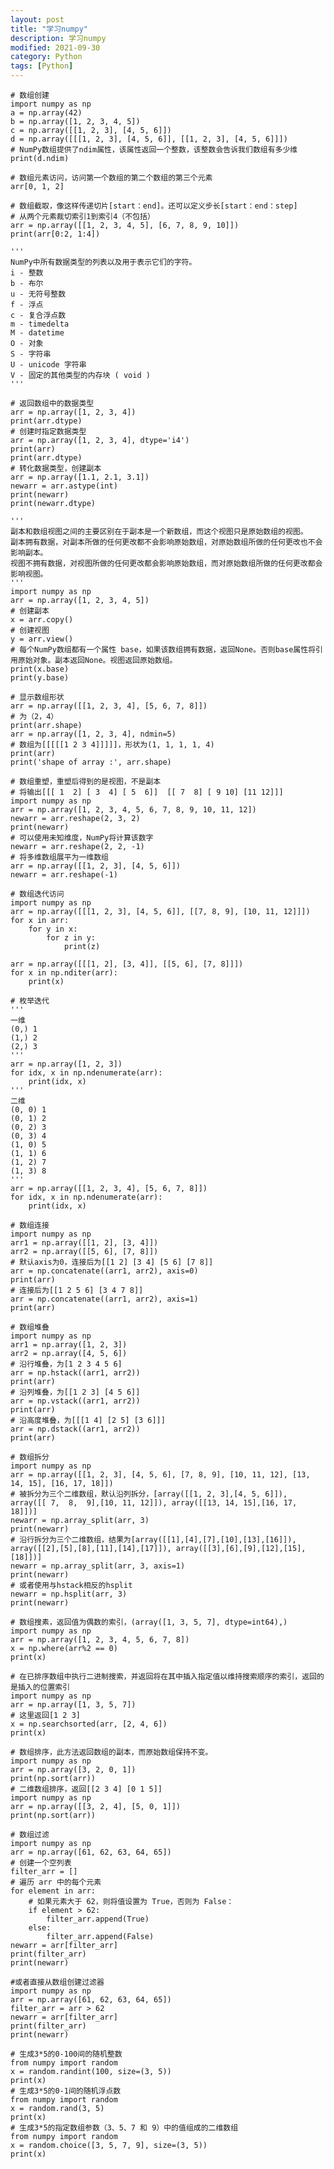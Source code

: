 ```yaml
---
layout: post
title: "学习numpy"
description: 学习numpy
modified: 2021-09-30
category: Python
tags: [Python]
---
```


    # 数组创建
    import numpy as np
    a = np.array(42)
    b = np.array([1, 2, 3, 4, 5])
    c = np.array([[1, 2, 3], [4, 5, 6]])
    d = np.array([[[1, 2, 3], [4, 5, 6]], [[1, 2, 3], [4, 5, 6]]])
    # NumPy数组提供了ndim属性，该属性返回一个整数，该整数会告诉我们数组有多少维
    print(d.ndim)

    # 数组元素访问，访问第一个数组的第二个数组的第三个元素
    arr[0, 1, 2]

    # 数组截取，像这样传递切片[start：end]。还可以定义步长[start：end：step]
    # 从两个元素裁切索引1到索引4（不包括）
    arr = np.array([[1, 2, 3, 4, 5], [6, 7, 8, 9, 10]])
    print(arr[0:2, 1:4])

    '''
    NumPy中所有数据类型的列表以及用于表示它们的字符。
    i - 整数
    b - 布尔
    u - 无符号整数
    f - 浮点
    c - 复合浮点数
    m - timedelta
    M - datetime
    O - 对象
    S - 字符串
    U - unicode 字符串
    V - 固定的其他类型的内存块 ( void )
    '''

    # 返回数组中的数据类型
    arr = np.array([1, 2, 3, 4])
    print(arr.dtype)
    # 创建时指定数据类型
    arr = np.array([1, 2, 3, 4], dtype='i4')
    print(arr)
    print(arr.dtype)
    # 转化数据类型，创建副本
    arr = np.array([1.1, 2.1, 3.1])
    newarr = arr.astype(int)
    print(newarr)
    print(newarr.dtype)

    '''
    副本和数组视图之间的主要区别在于副本是一个新数组，而这个视图只是原始数组的视图。
    副本拥有数据，对副本所做的任何更改都不会影响原始数组，对原始数组所做的任何更改也不会影响副本。 
    视图不拥有数据，对视图所做的任何更改都会影响原始数组，而对原始数组所做的任何更改都会影响视图。
    '''
    import numpy as np
    arr = np.array([1, 2, 3, 4, 5])
    # 创建副本
    x = arr.copy()
    # 创建视图
    y = arr.view()
    # 每个NumPy数组都有一个属性 base，如果该数组拥有数据，返回None。否则base属性将引用原始对象。副本返回None。视图返回原始数组。
    print(x.base)
    print(y.base)

    # 显示数组形状
    arr = np.array([[1, 2, 3, 4], [5, 6, 7, 8]])
    # 为（2，4）
    print(arr.shape)
    arr = np.array([1, 2, 3, 4], ndmin=5)
    # 数组为[[[[[1 2 3 4]]]]]，形状为(1, 1, 1, 1, 4)
    print(arr)
    print('shape of array :', arr.shape)

    # 数组重塑，重塑后得到的是视图，不是副本
    # 将输出[[[ 1  2] [ 3  4] [ 5  6]]  [[ 7  8] [ 9 10] [11 12]]]
    import numpy as np
    arr = np.array([1, 2, 3, 4, 5, 6, 7, 8, 9, 10, 11, 12])
    newarr = arr.reshape(2, 3, 2)
    print(newarr)
    # 可以使用未知维度，NumPy将计算该数字
    newarr = arr.reshape(2, 2, -1)
    # 将多维数组展平为一维数组
    arr = np.array([[1, 2, 3], [4, 5, 6]])
    newarr = arr.reshape(-1)

    # 数组迭代访问
    import numpy as np
    arr = np.array([[[1, 2, 3], [4, 5, 6]], [[7, 8, 9], [10, 11, 12]]])
    for x in arr:
        for y in x:
            for z in y:
                print(z)

    arr = np.array([[[1, 2], [3, 4]], [[5, 6], [7, 8]]])
    for x in np.nditer(arr):
        print(x)
    
    # 枚举迭代
    '''
    一维
    (0,) 1
    (1,) 2
    (2,) 3
    '''
    arr = np.array([1, 2, 3])
    for idx, x in np.ndenumerate(arr):
        print(idx, x)
    '''
    二维
    (0, 0) 1
    (0, 1) 2
    (0, 2) 3
    (0, 3) 4
    (1, 0) 5
    (1, 1) 6
    (1, 2) 7
    (1, 3) 8
    '''
    arr = np.array([[1, 2, 3, 4], [5, 6, 7, 8]])
    for idx, x in np.ndenumerate(arr):
        print(idx, x)

    # 数组连接
    import numpy as np
    arr1 = np.array([[1, 2], [3, 4]])
    arr2 = np.array([[5, 6], [7, 8]])
    # 默认axis为0，连接后为[[1 2] [3 4] [5 6] [7 8]]
    arr = np.concatenate((arr1, arr2), axis=0)
    print(arr)
    # 连接后为[[1 2 5 6] [3 4 7 8]]
    arr = np.concatenate((arr1, arr2), axis=1)
    print(arr)

    # 数组堆叠
    import numpy as np
    arr1 = np.array([1, 2, 3])
    arr2 = np.array([4, 5, 6])
    # 沿行堆叠，为[1 2 3 4 5 6]
    arr = np.hstack((arr1, arr2))
    print(arr)
    # 沿列堆叠，为[[1 2 3] [4 5 6]]
    arr = np.vstack((arr1, arr2))
    print(arr)
    # 沿高度堆叠，为[[[1 4] [2 5] [3 6]]]
    arr = np.dstack((arr1, arr2))
    print(arr)

    # 数组拆分
    import numpy as np
    arr = np.array([[1, 2, 3], [4, 5, 6], [7, 8, 9], [10, 11, 12], [13, 14, 15], [16, 17, 18]])
    # 被拆分为三个二维数组，默认沿列拆分，[array([[1, 2, 3],[4, 5, 6]]), array([[ 7,  8,  9],[10, 11, 12]]), array([[13, 14, 15],[16, 17, 18]])]
    newarr = np.array_split(arr, 3)
    print(newarr)
    # 沿行拆分为三个二维数组，结果为[array([[1],[4],[7],[10],[13],[16]]), array([[2],[5],[8],[11],[14],[17]]), array([[3],[6],[9],[12],[15],[18]])]
    newarr = np.array_split(arr, 3, axis=1)
    print(newarr)
    # 或者使用与hstack相反的hsplit
    newarr = np.hsplit(arr, 3)
    print(newarr)

    # 数组搜素，返回值为偶数的索引，(array([1, 3, 5, 7], dtype=int64),)
    import numpy as np
    arr = np.array([1, 2, 3, 4, 5, 6, 7, 8])
    x = np.where(arr%2 == 0)
    print(x)
    
    # 在已排序数组中执行二进制搜索，并返回将在其中插入指定值以维持搜索顺序的索引，返回的是插入的位置索引
    import numpy as np
    arr = np.array([1, 3, 5, 7])
    # 这里返回[1 2 3]
    x = np.searchsorted(arr, [2, 4, 6])
    print(x)

    # 数组排序，此方法返回数组的副本，而原始数组保持不变。
    import numpy as np
    arr = np.array([3, 2, 0, 1])
    print(np.sort(arr))
    # 二维数组排序，返回[[2 3 4] [0 1 5]]
    import numpy as np
    arr = np.array([[3, 2, 4], [5, 0, 1]])
    print(np.sort(arr))

    # 数组过滤
    import numpy as np
    arr = np.array([61, 62, 63, 64, 65])
    # 创建一个空列表
    filter_arr = []
    # 遍历 arr 中的每个元素
    for element in arr:
        # 如果元素大于 62，则将值设置为 True，否则为 False：
        if element > 62:
            filter_arr.append(True)
        else:
            filter_arr.append(False)
    newarr = arr[filter_arr]
    print(filter_arr)
    print(newarr)

    #或者直接从数组创建过滤器
    import numpy as np
    arr = np.array([61, 62, 63, 64, 65])
    filter_arr = arr > 62
    newarr = arr[filter_arr]
    print(filter_arr)
    print(newarr)
    
    # 生成3*5的0-100间的随机整数
    from numpy import random
    x = random.randint(100, size=(3, 5))
    print(x)
    # 生成3*5的0-1间的随机浮点数
    from numpy import random
    x = random.rand(3, 5)
    print(x)
    # 生成3*5的指定数组参数（3、5、7 和 9）中的值组成的二维数组
    from numpy import random
    x = random.choice([3, 5, 7, 9], size=(3, 5))
    print(x)